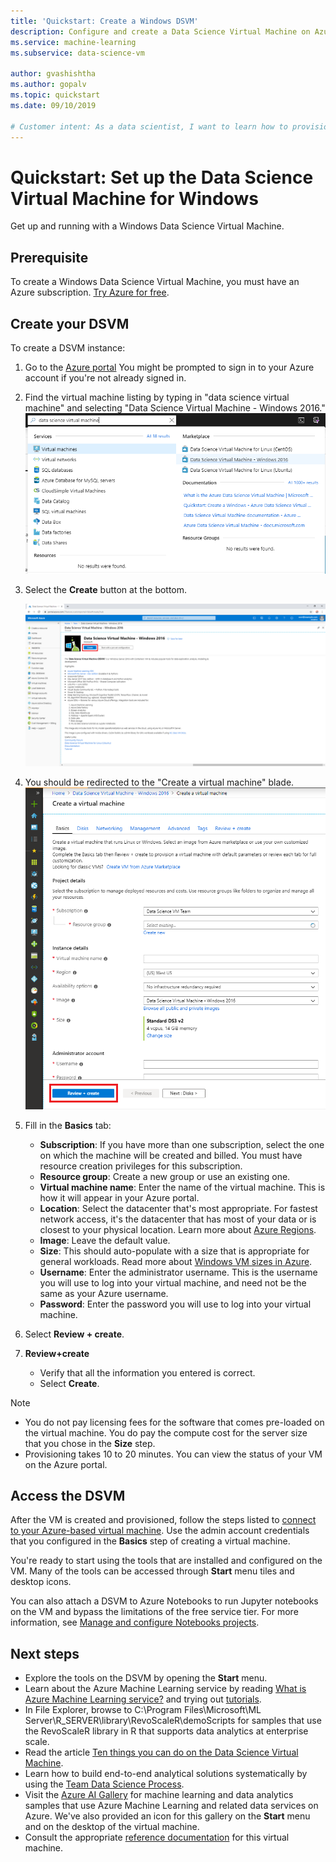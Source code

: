 ```yaml
---
title: 'Quickstart: Create a Windows DSVM' 
description: Configure and create a Data Science Virtual Machine on Azure for analytics and machine learning.
ms.service: machine-learning
ms.subservice: data-science-vm

author: gvashishtha
ms.author: gopalv
ms.topic: quickstart
ms.date: 09/10/2019

# Customer intent: As a data scientist, I want to learn how to provision the Windows DSVM so that I can move my existing workflow to the cloud.
---
```


# Quickstart: Set up the Data Science Virtual Machine for Windows

Get up and running with a Windows Data Science Virtual Machine.

## Prerequisite

To create a Windows Data Science Virtual Machine, you must have an Azure subscription. [Try Azure for free](https://azure.com/free).

## Create your DSVM

To create a DSVM instance:

1. Go to the [Azure portal](https://portal.azure.com) You might be prompted to sign in to your Azure account if you're not already signed in.
1. Find the virtual machine listing by typing in "data science virtual machine" and selecting "Data Science Virtual Machine - Windows 2016."
    ![Windows VM Listing](./media/provision-vm/search-windows.png)
1. Select the **Create** button at the bottom.

   ![Virtual machine listing on the Azure portal, with Create button](./media/provision-vm/Create_Windows.png)

1. You should be redirected to the "Create a virtual machine" blade.
   ![Basics tab corresponding to Windows Virtual Machine](./media/provision-vm/review-create-windows.png)

1. Fill in the **Basics** tab:
      * **Subscription**: If you have more than one subscription, select the one on which the machine will be created and billed. You must have resource creation privileges for this subscription.
      * **Resource group**: Create a new group or use an existing one.
      * **Virtual machine name**: Enter the name of the virtual machine. This is how it will appear in your Azure portal.
      * **Location**: Select the datacenter that's most appropriate. For fastest network access, it's the datacenter that has most of your data or is closest to your physical location. Learn more about [Azure Regions](https://azure.microsoft.com/en-us/global-infrastructure/regions/).
      * **Image**: Leave the default value.
      * **Size**: This should auto-populate with a size that is appropriate for general workloads. Read more about [Windows VM sizes in Azure](../../virtual-machines/windows/sizes.md).
      * **Username**: Enter the administrator username. This is the username you will use to log into your virtual machine, and need not be the same as your Azure username.
      * **Password**: Enter the password you will use to log into your virtual machine.    
1. Select **Review + create**.
1. **Review+create**
   * Verify that all the information you entered is correct. 
   * Select **Create**.


> [!NOTE]
> * You do not pay licensing fees for the software that comes pre-loaded on the virtual machine. You do pay the compute cost for the server size that you chose in the **Size** step.
> * Provisioning takes 10 to 20 minutes. You can view the status of your VM on the Azure portal.

## Access the DSVM

After the VM is created and provisioned, follow the steps listed to [connect to your Azure-based virtual machine](../../marketplace/cloud-partner-portal/virtual-machine/cpp-connect-vm.md). Use the admin account credentials that you configured in the **Basics** step of creating a virtual machine. 

You're ready to start using the tools that are installed and configured on the VM. Many of the tools can be accessed through **Start** menu tiles and desktop icons.

You can also attach a DSVM to Azure Notebooks to run Jupyter notebooks on the VM and bypass the limitations of the free service tier. For more information, see [Manage and configure Notebooks projects](../../notebooks/configure-manage-azure-notebooks-projects.md#manage-and-configure-projects).

<a name="tools"></a>


## Next steps

* Explore the tools on the DSVM by opening the **Start** menu.
* Learn about the Azure Machine Learning service by reading [What is Azure Machine Learning service?](../service/overview-what-is-azure-ml.md) and trying out [tutorials](../index.yml).
* In File Explorer, browse to C:\Program Files\Microsoft\ML Server\R_SERVER\library\RevoScaleR\demoScripts for samples that use the RevoScaleR library in R that supports data analytics at enterprise scale. 
* Read the article [Ten things you can do on the Data Science Virtual Machine](https://aka.ms/dsvmtenthings).
* Learn how to build end-to-end analytical solutions systematically by using the [Team Data Science Process](../team-data-science-process/index.yml).
* Visit the [Azure AI Gallery](https://gallery.cortanaintelligence.com) for machine learning and data analytics samples that use Azure Machine Learning and related data services on Azure. We've also provided an icon for this gallery on the **Start** menu and on the desktop of the virtual machine.
* Consult the appropriate [reference documentation](./reference-windows-vm.md) for this virtual machine.

